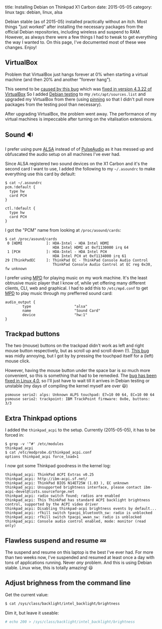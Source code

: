 title: Installing Debian on Thinkpad X1 Carbon
date: 2015-05-05
category: linux
tags: debian, linux, alsa

Debian stable (as of 2015-05) installed practically without an
itch. Most things "just worked" after installing the necessary
packages from the official Debian repositories, including wireless and
suspend to RAM. However, as always there were a few things I had to
tweak to get everything the way I wanted to. On this page, I've
documented most of these wee changes. Enjoy!

## VirtualBox
Problem that VirtualBox just hangs forever at 0% when starting a
virtual machine (and then 20% and another "forever hang").

This seemd to be
[caused by this bug](https://www.virtualbox.org/ticket/13820) which
was
[fixed in version 4.3.22 of VirtualBox](https://www.virtualbox.org/ticket/13820#comment:16)
So I added [Debian testing](https://wiki.debian.org/DebianTesting) to
my `/etc/apt/sources.list` and upgraded my VirtualBox from there
(using [pinning](../preferring-stable-debian-packages) so that I
didn't pull more packages from the testing pool than necessary).

After upgrading VirtualBox, the problem went away. The performance of
my virtual machines is impeccable after turning on the vitalisation
extensions.

## Sound 🔉

I prefer using pure
[ALSA](http://www.alsa-project.org/main/index.php/Main_Page) instead
of of
[PulseAudio](http://www.freedesktop.org/wiki/Software/PulseAudio/) as
it has messed up and obfuscated the audio setup on all machines I've
ever had.

Since ALSA registered two sound devices on the X1 Carbon and it's the
second card I want to use, I added the following to my `~/.asoundrc`
to make everything use this card by default:

```
$ cat ~/.asoundrc
pcm.!default {
  type hw
  card PCH
}

ctl.!default {
  type hw
  card PCH
}
```

I got the "PCM" name from looking at `/proc/asound/cards`:
```
$ cat /proc/asound/cards
 0 [HDMI           ]: HDA-Intel - HDA Intel HDMI
                      HDA Intel HDMI at 0xf1130000 irq 64
 1 [PCH            ]: HDA-Intel - HDA Intel PCH
                      HDA Intel PCH at 0xf1134000 irq 61
29 [ThinkPadEC     ]: ThinkPad EC - ThinkPad Console Audio Control
                      ThinkPad Console Audio Control at EC reg 0x30, fw unknown
```

I prefer using [MPD](http://www.musicpd.org/) for playing music on my
work machine. It's the least obtrusive music player that I know of,
while yet offering many different clients, CLI, web and graphical. I
had to add this to `/etc/mpd.conf` to get
[MPD](http://www.musicpd.org/) to play music through my prefferred
sound card:

```
audio_output {
        type                    "alsa"
        name                    "Sound Card"
        device                  "hw:1"
}
```

## Trackpad buttons

The two (mouse) buttons on the trackpad didn't work as left and right
mouse button respectively, but as scroll up and scroll down
(!). [This bug](https://bugs.freedesktop.org/show_bug.cgi?id=88609)
was midly annoying, but I got by by pressing the touchpad itself for a
(left) mouse click.

However, having the mouse button under the space bar is *so* much more
convenient, so this is something that had to be remedied. The
[bug has been fixed in Linux 4.0](https://bugs.freedesktop.org/show_bug.cgi?id=88609),
so I'll just have to wait till it arrives in Debian testing or unstable
(my days of compiling the kernel myself are over 😃)

```
psmouse serio2: alps: Unknown ALPS touchpad: E7=10 00 64, EC=10 00 64
psmouse serio2: trackpoint: IBM TrackPoint firmware: 0x0e, buttons: 3/3
```

## Extra Thinkpad options

I added the `thinkpad_acpi` to the setup. Currently (2015-05-05), it
has to be forced in:
```
$ grep -v '^#' /etc/modules
thinkpad_acpi
$ cat /etc/modprobe.d/thinkpad_acpi.conf
options thinkpad_acpi force_load=1
```

I now got some Thinkpad goodness in the kernel log:

```
thinkpad_acpi: ThinkPad ACPI Extras v0.25
thinkpad_acpi: http://ibm-acpi.sf.net/
thinkpad_acpi: ThinkPad BIOS N14ET25W (1.03 ), EC unknown
thinkpad_acpi: Unsupported brightness interface, please contact ibm-acpi-devel@lists.sourceforge.net
thinkpad_acpi: radio switch found; radios are enabled
thinkpad_acpi: This ThinkPad has standard ACPI backlight brightness control, supported by the ACPI video driver
thinkpad_acpi: Disabling thinkpad-acpi brightness events by default...
thinkpad_acpi: rfkill switch tpacpi_bluetooth_sw: radio is unblocked
thinkpad_acpi: rfkill switch tpacpi_wwan_sw: radio is unblocked
thinkpad_acpi: Console audio control enabled, mode: monitor (read only)
```

## Flawless suspend and resume 💤

The suspend and resume on this laptop is the best I've ever had. For
more than two weeks now, I've suspended and resumed at least once a
day with tons of applications running. Never *any* problem. And this
is using Debian stable. Linux wise, this is totally amazing! 😃

## Adjust brighness from the command line

Get the current value:
```bash
$ cat /sys/class/backlight/intel_backlight/brightness
```

Dim it, but leave it useable:
```bash
# echo 200 > /sys/class/backlight/intel_backlight/brightness
```
